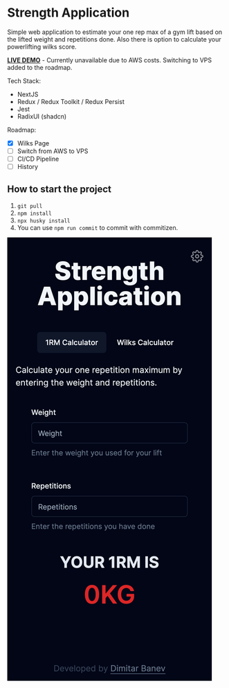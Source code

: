 # Strength Application

Simple web application to estimate your one rep max of a gym lift based on the lifted weight and repetitions done. Also there is option to calculate your powerlifting wilks score.

[**LIVE DEMO**](http://154.62.108.102:3333/) - Currently unavailable due to AWS costs. Switching to VPS added to the roadmap.

Tech Stack:

- NextJS
- Redux / Redux Toolkit / Redux Persist
- Jest
- RadixUI (shadcn)

Roadmap:

- [x] Wilks Page
- [ ] Switch from AWS to VPS
- [ ] CI/CD Pipeline
- [ ] History

## How to start the project

1. `git pull`
2. `npm install`
3. `npx husky install`
4. You can use `npm run commit` to commit with commitizen.

![Iphone 12 Pro Screenshot](screenshots/iphone_12_pro.png)
